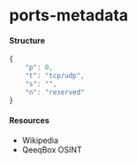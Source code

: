 # ports-metadata

#### Structure
```js
{
    "p": 0,
    "t": "tcp/udp",
    "s": "",
    "n": "reserved"
}
```
#### Resources
- Wikipedia
- QeeqBox OSINT
